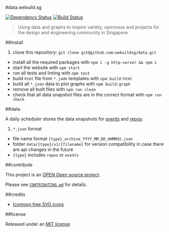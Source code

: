 #data.webuild.sg

[![Dependency Status](https://gemnasium.com/webuildsg/data.svg)](https://gemnasium.com/webuildsg/data) [![Build Status](https://travis-ci.org/webuildsg/data.svg)](https://travis-ci.org/webuildsg/data)

> Using data and graphs to inspire variety, openness and projects for the design and engineering community in Singapore

##install

1. clone this repository: `git clone git@github.com:webuildsg/data.git`
- install all the required packages with `npm i -g http-server && npm i`
- start the website with `npm start`
- run all tests and linting with `npm test`
- build `html` file from `*.jade` templates with `npm build:html`
- build all `*.json` data to plot graphs with `npm build:graph`
- remove all built files with `npm run clean`
- check that all data snapshot files are in the correct format with `npm run check`

##data

A daily scheduler stores the data snapshots for [events](https://github.com/webuildsg/data/tree/gh-pages/data/events/v1) and [repos](https://github.com/webuildsg/data/tree/gh-pages/data/repos/v1):

1. `*.json` format
- file name format `{type}_archive_YYYY_MM_DD_HHMMSS.json`
- folder `data/{type}/v1/{filename}` for version compatibility in case there are api changes in the future
- `{type}` includes `repos` or `events`

##contribute

This project is an [OPEN Open source project](http://openopensource.org/).

Please see [`CONTRIBUTING.md`](CONTRIBUTING.md) for details.

##credits

- [Icomoon free SVG icons](https://icomoon.io/#icons-icomoon)

##license

Released under an [MIT license](LICENSE)
